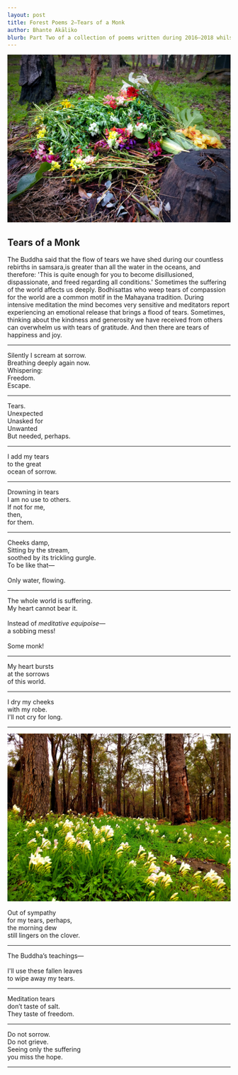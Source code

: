 ```yaml
---
layout: post
title: Forest Poems 2—Tears of a Monk
author: Bhante Akāliko
blurb: Part Two of a collection of poems written during 2016–2018 whilst residing at Bodhinyana Monastery in Serpentine, Western Australia. <i>Tears of a Monk</i> explores beauty and sadness in the melancholy world of samsara, and the hope for an end to suffering for all beings.
---
```


<img alt="colourful flowers thrown in a heap in the forest" src="https://raw.githubusercontent.com/lokanta/lokanta.github.io/master/Tears%20of%20a%20monk%201.jpg">

## Tears of a Monk
The Buddha said that the flow of tears we have shed during our countless rebirths in samsara,is greater than all the water in the oceans, and therefore: 'This is quite enough for you to become disillusioned, dispassionate, and freed regarding all conditions.' Sometimes the suffering of the world affects us deeply. Bodhisattas who weep tears of compassion for the world are a common motif in the Mahayana tradition. During intensive meditation the mind becomes very sensitive and meditators report experiencing an emotional release that brings a flood of tears. Sometimes, thinking about the kindness and generosity we have received from others can overwhelm us with tears of gratitude. And then there are tears of happiness and joy. 
<hr>

<section class="poetry">


<section class="poem">
Silently I scream at sorrow.<br>
Breathing deeply again now.<br>
Whispering:<br> 
Freedom.<br> 
Escape.<br>
 
<hr>


<section class="poem">
Tears.<br>
Unexpected<br>
Unasked for<br> 
Unwanted<br>
But needed, perhaps.<br>
 
<hr>


<section class="poem">
I add my tears<br>
to the great<br>
ocean of sorrow.<br>
 
<hr>


<section class="poem">
Drowning in tears<br> 
I am no use to others.<br> 
If not for me,<br> 
then,<br>
for them.<br>
 
<hr>


<section class="poem">
Cheeks damp,<br> 
Sitting by the stream,<br>
soothed by its trickling gurgle.<br>
To be like that—<br> 
<br>
Only water, flowing.<br>
 
<hr>


<section class="poem">
The whole world is suffering.<br>
My heart cannot bear it.<br> 
<br>
Instead of <i>meditative equipoise</i>—<br>
a sobbing mess!<br>
<br>
Some monk!<br>
 
<hr>


<section class="poem">
My heart bursts<br> 
at the sorrows<br>
of this world. <br>
 
<hr>


<section class="poem">
I dry my cheeks<br> 
with my robe.<br>
I'll not cry for long.<br>
 
<hr>


![white crocus flowers in a gree field with trees in the background](https://raw.githubusercontent.com/lokanta/lokanta.github.io/master/tears%20of%20a%20monk%202.jpg)


<section class="poem">
Out of sympathy<br>
for my tears, perhaps,<br>
the morning dew<br>
still lingers on the clover.<br> 
 
<hr>


<section class="poem">
The Buddha’s teachings—<br>
<br>
I'll use these fallen leaves<br>
to wipe away my tears.<br>
 
<hr>


<section class="poem">
Meditation tears<br>
don’t taste of salt.<br> 
They taste of freedom.<br>
 
<hr>


<section class="poem">
Do not sorrow.<br> 
Do not grieve.<br>
Seeing only the suffering<br>
you miss the hope.<br>

<hr>
